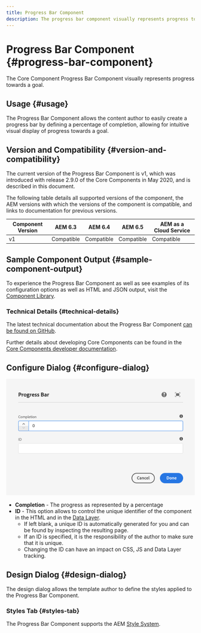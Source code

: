 ```yaml
---
title: Progress Bar Component
description: The progress bar component visually represents progress towards a goal
---
```


# Progress Bar Component {#progress-bar-component}

The Core Component Progress Bar Component visually represents progress towards a goal.

## Usage {#usage}

The Progress Bar Component allows the content author to easily create a progress bar by defining a percentage of completion, allowing for intuitive visual display of progress towards a goal.

## Version and Compatibility {#version-and-compatibility}

The current version of the Progress Bar Component is v1, which was introduced with release 2.9.0 of the Core Components in May 2020, and is described in this document.  
  
The following table details all supported versions of the component, the AEM versions with which the versions of the component is compatible, and links to documentation for previous versions.

| Component Version |AEM 6.3 |AEM 6.4 |AEM 6.5 |AEM as a Cloud Service|
|---|---|---|---|---|
| v1 |Compatible |Compatible |Compatible|Compatible|

## Sample Component Output {#sample-component-output}

To experience the Progress Bar Component as well as see examples of its configuration options as well as HTML and JSON output, visit the [Component Library](https://adobe.com/go/aem_cmp_library_progress).

### Technical Details {#technical-details}

The latest technical documentation about the Progress Bar Component [can be found on GitHub](https://adobe.com/go/aem_cmp_tech_progress_v1).

Further details about developing Core Components can be found in the [Core Components developer documentation](/help/developing/overview.md).

## Configure Dialog {#configure-dialog}

![Progress Bar Component's edit dialog](/help/assets/progress-bar-edit.png)

* **Completion** - The progress as represented by a percentage
* **ID** - This option allows to control the unique identifier of the component in the HTML and in the [Data Layer](/help/developing/data-layer/overview.md).
  * If left blank, a unique ID is automatically generated for you and can be found by inspecting the resulting page.
  * If an ID is specified, it is the responsibility of the author to make sure that it is unique.
  * Changing the ID can have an impact on CSS, JS and Data Layer tracking.

## Design Dialog {#design-dialog}

The design dialog allows the template author to define the styles applied to the Progress Bar Component.

### Styles Tab {#styles-tab}

The Progress Bar Component supports the AEM [Style System](/help/get-started/authoring.md#component-styling).
